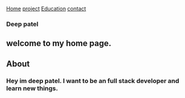 [Home](Home.markdown)
[project](project.markdown)
[Education](edu.markdown)
[contact](contact.markdown)


### Deep patel  

## welcome to my home page.
## About
### Hey im deep patel. I want to be an full stack developer and learn new things.
